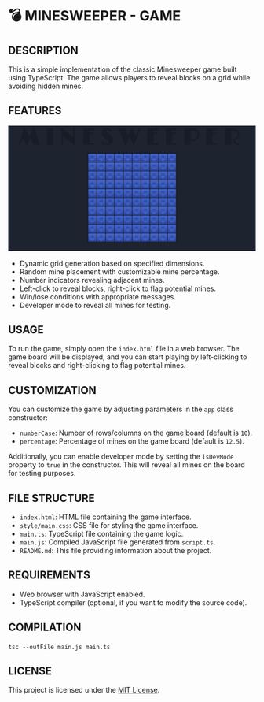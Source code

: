 # 💣 MINESWEEPER - GAME

## DESCRIPTION
This is a simple implementation of the classic Minesweeper game built using TypeScript. The game allows players to reveal blocks on a grid while avoiding hidden mines. 

## FEATURES
![MineSweeper](./img/minesweeper.jpeg)
- Dynamic grid generation based on specified dimensions.
- Random mine placement with customizable mine percentage.
- Number indicators revealing adjacent mines.
- Left-click to reveal blocks, right-click to flag potential mines.
- Win/lose conditions with appropriate messages.
- Developer mode to reveal all mines for testing.

## USAGE
To run the game, simply open the `index.html` file in a web browser. The game board will be displayed, and you can start playing by left-clicking to reveal blocks and right-clicking to flag potential mines.

## CUSTOMIZATION
You can customize the game by adjusting parameters in the `app` class constructor:
- `numberCase`: Number of rows/columns on the game board (default is `10`).
- `percentage`: Percentage of mines on the game board (default is `12.5`).

Additionally, you can enable developer mode by setting the `isDevMode` property to `true` in the constructor. This will reveal all mines on the board for testing purposes.

## FILE STRUCTURE
- `index.html`: HTML file containing the game interface.
- `style/main.css`: CSS file for styling the game interface.
- `main.ts`: TypeScript file containing the game logic.
- `main.js`: Compiled JavaScript file generated from `script.ts`.
- `README.md`: This file providing information about the project.

## REQUIREMENTS
- Web browser with JavaScript enabled.
- TypeScript compiler (optional, if you want to modify the source code).

##  COMPILATION
```tsc --outFile main.js main.ts```

## LICENSE
This project is licensed under the [MIT License](LICENSE).
